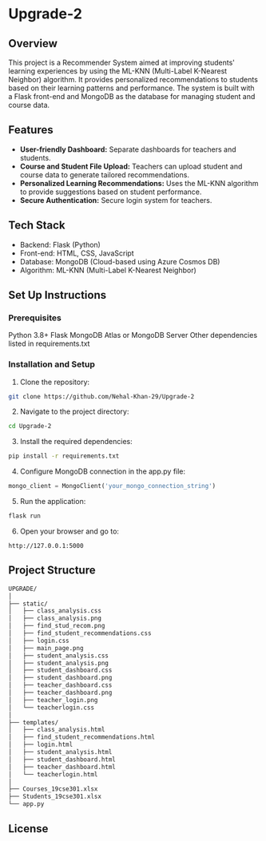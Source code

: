 # Upgrade-2
## Overview
This project is a Recommender System aimed at improving students' learning experiences by using the ML-KNN (Multi-Label K-Nearest Neighbor) algorithm. It provides personalized recommendations to students based on their learning patterns and performance. The system is built with a Flask front-end and MongoDB as the database for managing student and course data.
## Features
- **User-friendly Dashboard:** Separate dashboards for teachers and students.
- **Course and Student File Upload:** Teachers can upload student and course data to generate tailored recommendations.
- **Personalized Learning Recommendations:** Uses the ML-KNN algorithm to provide suggestions based on student performance.
- **Secure Authentication:** Secure login system for teachers.
## Tech Stack
- Backend: Flask (Python)
- Front-end: HTML, CSS, JavaScript
- Database: MongoDB (Cloud-based using Azure Cosmos DB)
- Algorithm: ML-KNN (Multi-Label K-Nearest Neighbor)
## Set Up Instructions
### Prerequisites
Python 3.8+
Flask
MongoDB Atlas or MongoDB Server
Other dependencies listed in requirements.txt
### Installation and Setup
1. Clone the repository:
```bash
git clone https://github.com/Nehal-Khan-29/Upgrade-2
```
2. Navigate to the project directory:
```bash
cd Upgrade-2
```
3. Install the required dependencies:
```bash
pip install -r requirements.txt
```
4. Configure MongoDB connection in the app.py file:
```python
mongo_client = MongoClient('your_mongo_connection_string')
```
5. Run the application:
```bash
flask run
```
6. Open your browser and go to:
```arduino
http://127.0.0.1:5000
```
## Project Structure
```graphql
UPGRADE/
│
├── static/
│   ├── class_analysis.css
│   ├── class_analysis.png
│   ├── find_stud_recom.png
│   ├── find_student_recommendations.css
│   ├── login.css
│   ├── main_page.png
│   ├── student_analysis.css
│   ├── student_analysis.png
│   ├── student_dashboard.css
│   ├── student_dashboard.png
│   ├── teacher_dashboard.css
│   ├── teacher_dashboard.png
│   ├── teacher_login.png
│   └── teacherlogin.css
│
├── templates/
│   ├── class_analysis.html
│   ├── find_student_recommendations.html
│   ├── login.html
│   ├── student_analysis.html
│   ├── student_dashboard.html
│   ├── teacher_dashboard.html
│   └── teacherlogin.html
│
├── Courses_19cse301.xlsx
├── Students_19cse301.xlsx
└── app.py
```
## License

